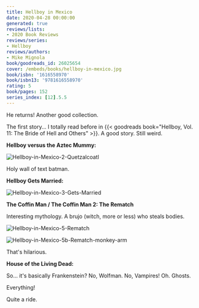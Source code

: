 ```yaml
---
title: Hellboy in Mexico
date: 2020-04-28 00:00:00
generated: true
reviews/lists:
- 2020 Book Reviews
reviews/series:
- Hellboy
reviews/authors:
- Mike Mignola
book/goodreads_id: 26025654
cover: /embeds/books/hellboy-in-mexico.jpg
book/isbn: '1616558970'
book/isbn13: '9781616558970'
rating: 5
book/pages: 152
series_index: [12].5.5
---
```

He returns! Another good collection.  

The first story... I totally read before in {{< goodreads book="Hellboy, Vol. 11: The Bride of Hell and Others" >}}. A good story. Still weird.  

<!--more-->

**Hellboy versus the Aztec Mummy:**  

![Hellboy-in-Mexico-2-Quetzalcoatl](/embeds/books/attachments/hellboy-in-mexico-2-quetzalcoatl.png)  

Holy wall of text batman.  

**Hellboy Gets Married:**  

![Hellboy-in-Mexico-3-Gets-Married](/embeds/books/attachments/hellboy-in-mexico-3-gets-married.png)  

 **The Coffin Man / The Coffin Man 2: The Rematch**  

Interesting mythology. A brujo (witch, more or less) who steals bodies.  

![Hellboy-in-Mexico-5-Rematch](/embeds/books/attachments/hellboy-in-mexico-5-rematch.png)  

![Hellboy-in-Mexico-5b-Rematch-monkey-arm](/embeds/books/attachments/hellboy-in-mexico-5b-rematch-monkey-arm.png)  

That's hilarious.  

**House of the Living Dead:**  

So... it's basically Frankenstein? No, Wolfman. No, Vampires! Oh. Ghosts.  

Everything!  

Quite a ride.